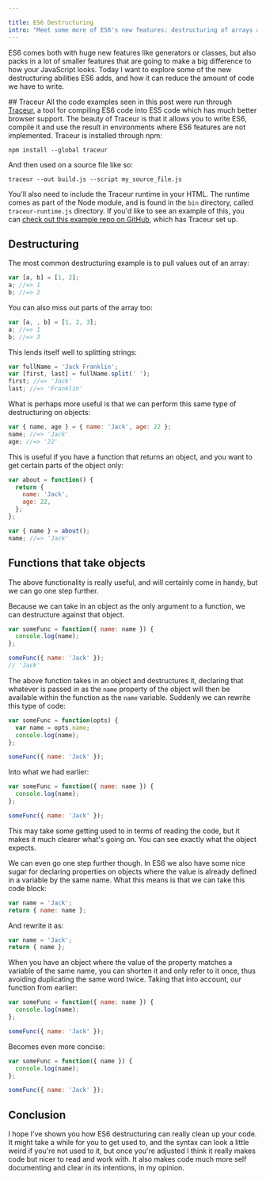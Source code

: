 ```yaml
---

title: ES6 Destructuring
intro: "Meet some more of ES6's new features: destructuring of arrays and objects"
---
```


ES6 comes both with huge new features like generators or classes, but also packs in a lot of smaller features that are going to make a big difference to how your JavaScript looks. Today I want to explore some of the new destructuring abilities ES6 adds, and how it can reduce the amount of code we have to write.

## Traceur
All the code examples seen in this post were run through [Traceur](https://github.com/google/traceur-compiler), a tool for compiling ES6 code into ES5 code which has much better browser support. The beauty of Traceur is that it allows you to write ES6, compile it and use the result in environments where ES6 features are not implemented. Traceur is installed through npm:

```shell
npm install --global traceur
```

And then used on a source file like so:

```shell
traceur --out build.js --script my_source_file.js
```

You'll also need to include the Traceur runtime in your HTML. The runtime comes as part of the Node module, and is found in the `bin` directory, called `traceur-runtime.js` directory. If you'd like to see an example of this, you can [check out this example repo on GitHub](https://github.com/javascript-playground/es6-classes), which has Traceur set up.

## Destructuring

The most common destructuring example is to pull values out of an array:

```js
var [a, b] = [1, 2];
a; //=> 1
b; //=> 2
```

You can also miss out parts of the array too:

```js
var [a, , b] = [1, 2, 3];
a; //=> 1
b; //=> 3
```

This lends itself well to splitting strings:

```js
var fullName = 'Jack Franklin';
var [first, last] = fullName.split(' ');
first; //=> 'Jack'
last; //=> 'Franklin'
```

What is perhaps more useful is that we can perform this same type of destructuring on objects:

```js
var { name, age } = { name: 'Jack', age: 22 };
name; //=> 'Jack'
age; //=> '22'
```

This is useful if you have a function that returns an object, and you want to get certain parts of the object only:

```js
var about = function() {
  return {
    name: 'Jack',
    age: 22,
  };
};

var { name } = about();
name; //=> 'Jack'
```

## Functions that take objects

The above functionality is really useful, and will certainly come in handy, but we can go one step further.

Because we can take in an object as the only argument to a function, we can destructure against that object.

```js
var someFunc = function({ name: name }) {
  console.log(name);
};

someFunc({ name: 'Jack' });
// 'Jack'
```

The above function takes in an object and destructures it, declaring that whatever is passed in as the `name` property of the object will then be available within the function as the `name` variable. Suddenly we can rewrite this type of code:

```js
var someFunc = function(opts) {
  var name = opts.name;
  console.log(name);
};

someFunc({ name: 'Jack' });
```

Into what we had earlier:

```js
var someFunc = function({ name: name }) {
  console.log(name);
};

someFunc({ name: 'Jack' });
```

This may take some getting used to in terms of reading the code, but it makes it much clearer what's going on. You can see exactly what the object expects.

We can even go one step further though. In ES6 we also have some nice sugar for declaring properties on objects where the value is already defined in a variable by the same name. What this means is that we can take this code block:

```js
var name = 'Jack';
return { name: name };
```

And rewrite it as:

```js
var name = 'Jack';
return { name };
```

When you have an object where the value of the property matches a variable of the same name, you can shorten it and only refer to it once, thus avoiding duplicating the same word twice. Taking that into account, our function from earlier:

```js
var someFunc = function({ name: name }) {
  console.log(name);
};

someFunc({ name: 'Jack' });
```

Becomes even more concise:

```js
var someFunc = function({ name }) {
  console.log(name);
};

someFunc({ name: 'Jack' });
```

## Conclusion

I hope I've shown you how ES6 destructuring can really clean up your code. It might take a while for you to get used to, and the syntax can look a little weird if you're not used to it, but once you're adjusted I think it really makes code but nicer to read and work with. It also makes code much more self documenting and clear in its intentions, in my opinion.
